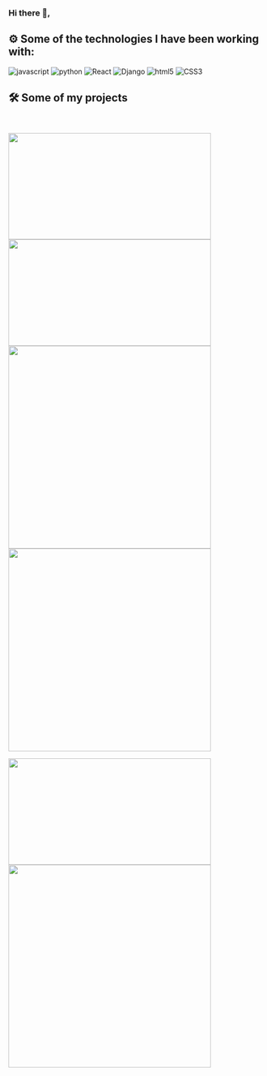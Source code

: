 ### Hi there 👋,

## ⚙️ Some of the technologies I have been working with:

<p display="flex">
  <img alt="javascript" src="https://img.shields.io/badge/JavaScript-F7DF1E?style=for-the-badge&logo=javascript&logoColor=black"/>
  <img alt="python" src="https://img.shields.io/badge/Python-3776AB?style=for-the-badge&logo=python&logoColor=white"/>
  <img alt="React" src="https://img.shields.io/badge/React-20232A?style=for-the-badge&logo=react&logoColor=61DAFB"/>
  <img alt="Django" src="https://img.shields.io/badge/Django-092E20?style=for-the-badge&logo=django&logoColor=white"/>
  <img alt="html5" src="https://img.shields.io/badge/HTML5-E34F26?style=for-the-badge&logo=html5&logoColor=white"/>
  <img alt="CSS3" src="https://img.shields.io/badge/CSS3-1572B6?style=for-the-badge&logo=css3&logoColor=white"/>
</p>

<!-- ## Who am I?

```python
class personDev:
  user = 'Fernando Sanchez'
  technologies = [
    'HTML5',
    'CSS3',
    'JS',
    'React',
    'Python',
    'Git'
  ]

  interests = [
    'nanotechnology',
    'battery technology',
    'AI',
    'Python automation',
    'cultures',
    'languages',
    'cycling',
    'gym goer',
    'table tennis'
  ]

def getCity():
  return 'Coventry'
``` -->

## 🛠 Some of my projects

<br/>
<p>
  <a href="https://github.com/fernandojsl4/react-gallery-search">
    <img width="400" height="210" style="object-fit: cover;" src="https://raw.githubusercontent.com/fernandojsl4/react-gallery-search/master/images/gallery-searcher-app.png" />
  </a>
  <a href="https://github.com/fernandojsl4/react-movie-search">
    <img width="400" height="210" style="object-fit: cover;" src="https://raw.githubusercontent.com/fernandojsl4/react-movie-search/master/images/movie-searcher-app.png" />
  </a>
  <br />
  <a href="https://github.com/fernandojsl4/react-gallery-search">
    <img width="400" align="" src="https://github-readme-stats.vercel.app/api/pin/?username=fernandojsl4&repo=react-gallery-search&bg_color=2088FF&text_color=ffffff&title_color=ffffff&border_color=2088FF&icon_color=ffffff" />
  </a>
  <a href="https://github.com/fernandojsl4/react-movie-search">
    <img width="400" align="" src="https://github-readme-stats.vercel.app/api/pin/?username=fernandojsl4&repo=react-movie-search&bg_color=2088FF&text_color=ffffff&title_color=ffffff&border_color=2088FF&icon_color=ffffff" />
  </a>
</p>

<p>
  <a href="https://github.com/fernandojsl4/hangman">
    <img width="400" height="210" style="object-fit: cover;" src="https://raw.githubusercontent.com/fernandojsl4/hangman/main/images/hangman.png" />
  </a>
  <br />
  <a href="https://github.com/fernandojsl4/hangman">
    <img width="400" align="" src="https://github-readme-stats.vercel.app/api/pin/?username=fernandojsl4&repo=hangman&bg_color=2088FF&text_color=ffffff&title_color=ffffff&border_color=2088FF&icon_color=ffffff" />
  </a>
</p>

<br />

<!--
**fernandojsl4/fernandojsl4** is a ✨ _special_ ✨ repository because its `README.md` (this file) appears on your GitHub profile.

Here are some ideas to get you started:

- 🔭 I’m currently working on ...
- 🌱 I’m currently learning ...
- 👯 I’m looking to collaborate on ...
- 🤔 I’m looking for help with ...
- 💬 Ask me about ...
- 📫 How to reach me: ...
- 😄 Pronouns: ...
- ⚡ Fun fact: ...
-->
